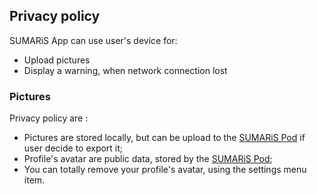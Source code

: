 ## Privacy policy

SUMARiS App can use user's device for:

  - Upload pictures
  - Display a warning, when network connection lost 

### Pictures

Privacy policy are : 
 
- Pictures are stored locally, but can be upload to the [SUMARiS Pod](https://github.com/sumaris-net/sumaris-pod/) if user decide to export it;
- Profile's avatar are public data, stored by the [SUMARiS Pod](https://github.com/sumaris-net/sumaris-pod/);  
- You can totally remove your profile's avatar, using the  settings menu item.
